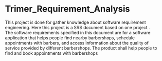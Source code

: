 # Trimer_Requirement_Analysis
This project is done for gather knowledge about software requirement engineering. Here this project is a SRS document based on one project .
The software requirements specified in this document are for a software application that helps people find nearby barbershops, schedule appointments with barbers, and access information about the quality of service provided by different barbershops. The product shall help people to find and book appointments with barbershops

